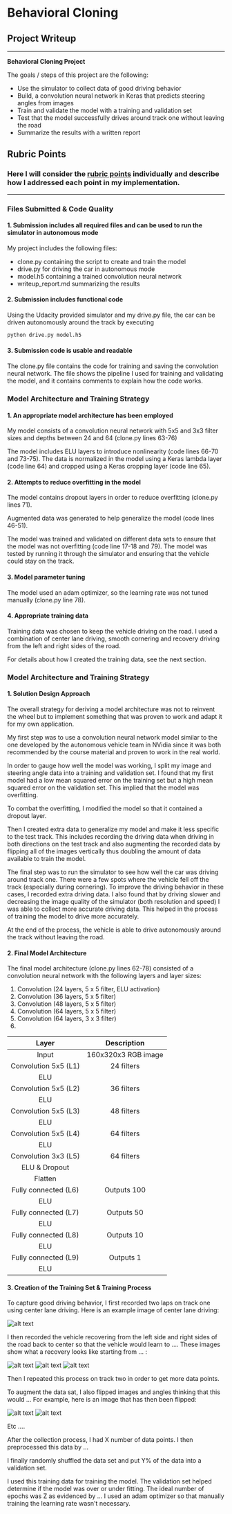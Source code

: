 # **Behavioral Cloning** 

## Project Writeup

---

**Behavioral Cloning Project**

The goals / steps of this project are the following:
* Use the simulator to collect data of good driving behavior
* Build, a convolution neural network in Keras that predicts steering angles from images
* Train and validate the model with a training and validation set
* Test that the model successfully drives around track one without leaving the road
* Summarize the results with a written report


[//]: # (Image References)

[image1]: ./examples/placeholder.png "Model Visualization"
[image2]: ./examples/placeholder.png "Grayscaling"
[image3]: ./examples/placeholder_small.png "Recovery Image"
[image4]: ./examples/placeholder_small.png "Recovery Image"
[image5]: ./examples/placeholder_small.png "Recovery Image"
[image6]: ./examples/placeholder_small.png "Normal Image"
[image7]: ./examples/placeholder_small.png "Flipped Image"

## Rubric Points
### Here I will consider the [rubric points](https://review.udacity.com/#!/rubrics/432/view) individually and describe how I addressed each point in my implementation.  

---
### Files Submitted & Code Quality

#### 1. Submission includes all required files and can be used to run the simulator in autonomous mode

My project includes the following files:
* clone.py containing the script to create and train the model
* drive.py for driving the car in autonomous mode
* model.h5 containing a trained convolution neural network 
* writeup_report.md summarizing the results

#### 2. Submission includes functional code
Using the Udacity provided simulator and my drive.py file, the car can be driven autonomously around the track by executing 
```sh
python drive.py model.h5
```

#### 3. Submission code is usable and readable

The clone.py file contains the code for training and saving the convolution neural network. The file shows the pipeline I used for training and validating the model, and it contains comments to explain how the code works.

### Model Architecture and Training Strategy

#### 1. An appropriate model architecture has been employed

My model consists of a convolution neural network with 5x5 and 3x3 filter sizes and depths between 24 and 64 (clone.py lines 63-76) 

The model includes ELU layers to introduce nonlinearity (code lines 66-70 and 73-75). The data is normalized in the model using a Keras lambda layer (code line 64) and cropped using a Keras cropping layer (code line 65). 

#### 2. Attempts to reduce overfitting in the model

The model contains dropout layers in order to reduce overfitting (clone.py lines 71). 

Augmented data was generated to help generalize the model (code lines 46-51).

The model was trained and validated on different data sets to ensure that the model was not overfitting (code line 17-18 and 79). The model was tested by running it through the simulator and ensuring that the vehicle could stay on the track.

#### 3. Model parameter tuning

The model used an adam optimizer, so the learning rate was not tuned manually (clone.py line 78).

#### 4. Appropriate training data

Training data was chosen to keep the vehicle driving on the road. I used a combination of center lane driving, smooth cornering and recovery driving from the left and right sides of the road.

For details about how I created the training data, see the next section. 

### Model Architecture and Training Strategy

#### 1. Solution Design Approach

The overall strategy for deriving a model architecture was not to reinvent the wheel but to implement something that was proven to work and adapt it for my own application.

My first step was to use a convolution neural network model similar to the one developed by the autonomous vehicle team in NVidia since it was both recommended by the course material and proven to work in the real world.

In order to gauge how well the model was working, I split my image and steering angle data into a training and validation set. I found that my first model had a low mean squared error on the training set but a high mean squared error on the validation set. This implied that the model was overfitting. 

To combat the overfitting, I modified the model so that it contained a dropout layer.  

Then I created extra data to generalize my model and make it less specific to the test track.  This includes recording the driving data when driving in both directions on the test track and also augmenting the recorded data by flipping all of the images vertically thus doubling the amount of data available to train the model. 

The final step was to run the simulator to see how well the car was driving around track one. There were a few spots where the vehicle fell off the track (especially during cornering). To improve the driving behavior in these cases, I recorded extra driving data.  I also found that by driving slower and decreasing the image quality of the simulator (both resolution and speed) I was able to collect more accurate driving data.  This helped in the process of training the model to drive more accurately.

At the end of the process, the vehicle is able to drive autonomously around the track without leaving the road.

#### 2. Final Model Architecture

The final model architecture (clone.py lines 62-78) consisted of a convolution neural network with the following layers and layer sizes:

1. Convolution (24 layers, 5 x 5 filter, ELU activation)
2. Convolution (36 layers, 5 x 5 filter)
3. Convolution (48 layers, 5 x 5 filter)
4. Convolution (64 layers, 5 x 5 filter)
4. Convolution (64 layers, 3 x 3 filter)
4. 

| Layer         		|     Description	        					| 
|:---------------------:|:---------------------------------------------:| 
| Input         		| 160x320x3 RGB image   							| 
| Convolution 5x5 (L1) 	| 24 filters 	|
| ELU	|												|
| Convolution 5x5 (L2) 	| 36 filters 	|
| ELU	|												|
| Convolution 5x5 (L3) 	| 48 filters 	|
| ELU	|	
| Convolution 5x5 (L4) 	| 64 filters 	|
| ELU	|							
| Convolution 3x3 (L5) 	| 64 filters 	|
| ELU	& Dropout |										|			
| Flatten			  |    								|
| Fully connected (L6)	| Outputs 100  		|
| ELU	| 												|
| Fully connected (L7)	| Outputs 50  		|
| ELU	| 												|
| Fully connected (L8)	| Outputs 10  		|
| ELU	| 												|
| Fully connected (L9)	| Outputs 1   		|
| ELU	| 												|

#### 3. Creation of the Training Set & Training Process

To capture good driving behavior, I first recorded two laps on track one using center lane driving. Here is an example image of center lane driving:

![alt text][image2]

I then recorded the vehicle recovering from the left side and right sides of the road back to center so that the vehicle would learn to .... These images show what a recovery looks like starting from ... :

![alt text][image3]
![alt text][image4]
![alt text][image5]

Then I repeated this process on track two in order to get more data points.

To augment the data sat, I also flipped images and angles thinking that this would ... For example, here is an image that has then been flipped:

![alt text][image6]
![alt text][image7]

Etc ....

After the collection process, I had X number of data points. I then preprocessed this data by ...


I finally randomly shuffled the data set and put Y% of the data into a validation set. 

I used this training data for training the model. The validation set helped determine if the model was over or under fitting. The ideal number of epochs was Z as evidenced by ... I used an adam optimizer so that manually training the learning rate wasn't necessary.
